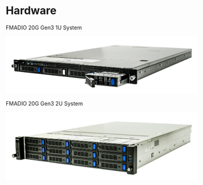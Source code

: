 # Hardware

FMADIO 20G Gen3 1U System

![FMADIO 20G Gen3 1U Packet Capture System](.gitbook/assets/image%20%2815%29.png)

FMADIO 20G Gen3 2U System

![FMADIO 20G Gen3 2U Packet Capture System](.gitbook/assets/image%20%2814%29.png)

